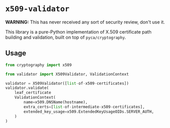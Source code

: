 # ``x509-validator``

**WARNING:** This has never received any sort of security review, don't use it.

This library is a pure-Python implementation of X.509 certificate path building
and validation, built on top of ``pyca/cryptography``.

## Usage

```python
from cryptography import x509

from validator import X509Validator, ValidationContext

validator = X509Validator([list-of-x509-certificates])
validator.validate(
    leaf_certificate
    ValidationContext(
        name=x509.DNSName(hostname),
        extra_certs=[list-of-intermediate-x509-certificates],
        extended_key_usage=x509.ExtendedKeyUsageOIDs.SERVER_AUTH,
    )
)
